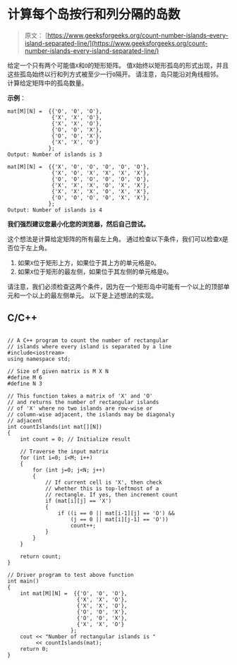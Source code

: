 # 计算每个岛按行和列分隔的岛数

> 原文： [https://www.geeksforgeeks.org/count-number-islands-every-island-separated-line/](https://www.geeksforgeeks.org/count-number-islands-every-island-separated-line/)

给定一个只有两个可能值`X`和`O`的矩形矩阵。 值`X`始终以矩形孤岛的形式出现，并且这些孤岛始终以行和列方式被至少一行`O`隔开。 请注意，岛只能沿对角线相邻。 计算给定矩阵中的孤岛数量。

**示例**：

```
mat[M][N] =  {{'O', 'O', 'O'},
              {'X', 'X', 'O'},
              {'X', 'X', 'O'},
              {'O', 'O', 'X'},
              {'O', 'O', 'X'},
              {'X', 'X', 'O'}
             };
Output: Number of islands is 3

mat[M][N] =  {{'X', 'O', 'O', 'O', 'O', 'O'},
              {'X', 'O', 'X', 'X', 'X', 'X'},
              {'O', 'O', 'O', 'O', 'O', 'O'},
              {'X', 'X', 'X', 'O', 'X', 'X'},
              {'X', 'X', 'X', 'O', 'X', 'X'},
              {'O', 'O', 'O', 'O', 'X', 'X'},
             };
Output: Number of islands is 4

```

**我们强烈建议您最小化您的浏览器，然后自己尝试。**

这个想法是计算给定矩阵的所有最左上角。 通过检查以下条件，我们可以检查`X`是否位于左上角。
1.  如果`X`位于矩形上方，如果位于其上方的单元格是`O`。
2.  如果`X`位于矩形的最左侧，如果位于其左侧的单元格是`O`。

请注意，我们必须检查这两个条件，因为在一个矩形岛中可能有一个以上的顶部单元和一个以上的最左侧单元。 以下是上述想法的实现。

## C/C++ 

```

// A C++ program to count the number of rectangular 
// islands where every island is separated by a line 
#include<iostream> 
using namespace std; 

// Size of given matrix is M X N 
#define M 6 
#define N 3 

// This function takes a matrix of 'X' and 'O' 
// and returns the number of rectangular islands 
// of 'X' where no two islands are row-wise or 
// column-wise adjacent, the islands may be diagonaly 
// adjacent 
int countIslands(int mat[][N]) 
{ 
    int count = 0; // Initialize result 

    // Traverse the input matrix 
    for (int i=0; i<M; i++) 
    { 
        for (int j=0; j<N; j++) 
        { 
            // If current cell is 'X', then check 
            // whether this is top-leftmost of a 
            // rectangle. If yes, then increment count 
            if (mat[i][j] == 'X') 
            { 
                if ((i == 0 || mat[i-1][j] == 'O') && 
                    (j == 0 || mat[i][j-1] == 'O')) 
                    count++; 
            } 
        } 
    } 

    return count; 
} 

// Driver program to test above function 
int main() 
{ 
    int mat[M][N] =  {{'O', 'O', 'O'}, 
                      {'X', 'X', 'O'}, 
                      {'X', 'X', 'O'}, 
                      {'O', 'O', 'X'}, 
                      {'O', 'O', 'X'}, 
                      {'X', 'X', 'O'} 
                    }; 
    cout << "Number of rectangular islands is "
         << countIslands(mat); 
    return 0; 
}

```